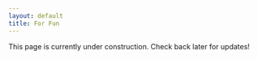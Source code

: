 ```yaml
---
layout: default
title: For Fun
---
```

This page is currently under construction. Check back later for updates!
